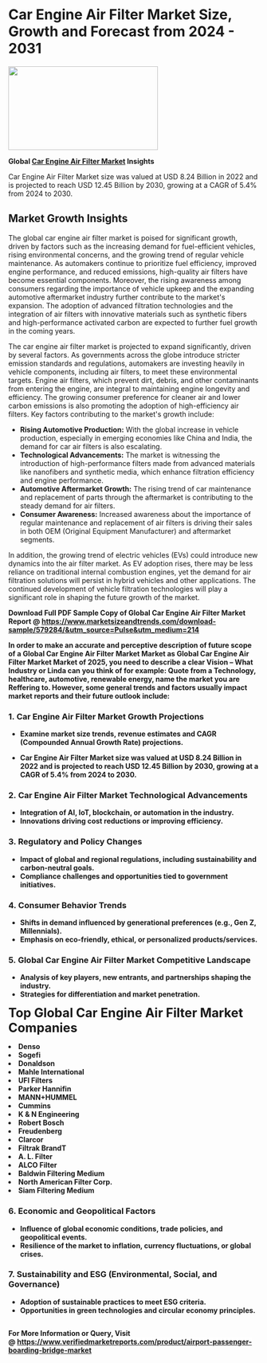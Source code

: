 <H1>Car Engine Air Filter Market Size, Growth and Forecast from 2024 - 2031</H1><img class="aligncenter size-medium wp-image-584254" src="https://thirdeyenews.in/wp-content/uploads/2024/09/Global-Market-Research-300x168.jpeg" alt="" width="300" height="168" /><p><strong>Global&nbsp;<a href="https://www.marketsizeandtrends.com/download-sample/579284/&amp;utm_source=Pulse&amp;utm_medium=214">Car Engine Air Filter Market</a> Insights</strong></p><p>Car Engine Air Filter Market size was valued at USD 8.24 Billion in 2022 and is projected to reach USD 12.45 Billion by 2030, growing at a CAGR of 5.4% from 2024 to 2030.</p><p><h2>Market Growth Insights</h2> <p>The global car engine air filter market is poised for significant growth, driven by factors such as the increasing demand for fuel-efficient vehicles, rising environmental concerns, and the growing trend of regular vehicle maintenance. As automakers continue to prioritize fuel efficiency, improved engine performance, and reduced emissions, high-quality air filters have become essential components. Moreover, the rising awareness among consumers regarding the importance of vehicle upkeep and the expanding automotive aftermarket industry further contribute to the market's expansion. The adoption of advanced filtration technologies and the integration of air filters with innovative materials such as synthetic fibers and high-performance activated carbon are expected to further fuel growth in the coming years.</p> <p><strong></strong></p> <p>The car engine air filter market is projected to expand significantly, driven by several factors. As governments across the globe introduce stricter emission standards and regulations, automakers are investing heavily in vehicle components, including air filters, to meet these environmental targets. Engine air filters, which prevent dirt, debris, and other contaminants from entering the engine, are integral to maintaining engine longevity and efficiency. The growing consumer preference for cleaner air and lower carbon emissions is also promoting the adoption of high-efficiency air filters. Key factors contributing to the market's growth include: <ul> <li><strong>Rising Automotive Production:</strong> With the global increase in vehicle production, especially in emerging economies like China and India, the demand for car air filters is also escalating.</li> <li><strong>Technological Advancements:</strong> The market is witnessing the introduction of high-performance filters made from advanced materials like nanofibers and synthetic media, which enhance filtration efficiency and engine performance.</li> <li><strong>Automotive Aftermarket Growth:</strong> The rising trend of car maintenance and replacement of parts through the aftermarket is contributing to the steady demand for air filters.</li> <li><strong>Consumer Awareness:</strong> Increased awareness about the importance of regular maintenance and replacement of air filters is driving their sales in both OEM (Original Equipment Manufacturer) and aftermarket segments.</li> </ul> <p>In addition, the growing trend of electric vehicles (EVs) could introduce new dynamics into the air filter market. As EV adoption rises, there may be less reliance on traditional internal combustion engines, yet the demand for air filtration solutions will persist in hybrid vehicles and other applications. The continued development of vehicle filtration technologies will play a significant role in shaping the future growth of the market.</p> <p><strong></p><p><span class=""><strong>Download Full PDF Sample Copy of Global Car Engine Air Filter Market Report</strong> @ <a href="https://www.marketsizeandtrends.com/download-sample/579284/&amp;utm_source=Pulse&amp;utm_medium=214" target="_blank">https://www.marketsizeandtrends.com/download-sample/579284/&amp;utm_source=Pulse&amp;utm_medium=214</a></span></p><p>In order to make an accurate and perceptive description of future scope of a Global&nbsp;Car Engine Air Filter Market Market as Global&nbsp;Car Engine Air Filter Market Market of 2025, you need to describe a clear Vision &ndash; What Industry or Linda can you think of for example: Quote from a Technology, healthcare, automotive, renewable energy, name the market you are Reffering to. However, some general trends and factors usually impact market reports and their future outlook include:</p><h3>1.&nbsp;<strong>Car Engine Air Filter Market Growth Projections</strong></h3><ul><li>Examine market size trends, revenue estimates and CAGR (Compounded Annual Growth Rate) projections.</li><li><p>Car Engine Air Filter Market size was valued at USD 8.24 Billion in 2022 and is projected to reach USD 12.45 Billion by 2030, growing at a CAGR of 5.4% from 2024 to 2030.</p></li></ul><h3>2.&nbsp;<strong>Car Engine Air Filter Market Technological Advancements</strong></h3><ul><li>Integration of AI, IoT, blockchain, or automation in the industry.</li><li>Innovations driving cost reductions or improving efficiency.</li></ul><h3>3.&nbsp;<strong>Regulatory and Policy Changes</strong></h3><ul><li>Impact of global and regional regulations, including sustainability and carbon-neutral goals.</li><li>Compliance challenges and opportunities tied to government initiatives.</li></ul><h3>4.&nbsp;<strong>Consumer Behavior Trends</strong></h3><ul><li>Shifts in demand influenced by generational preferences (e.g., Gen Z, Millennials).</li><li>Emphasis on eco-friendly, ethical, or personalized products/services.</li></ul><h3>5.&nbsp;<strong>Global Car Engine Air Filter Market Competitive Landscape</strong></h3><ul><li>Analysis of key players, new entrants, and partnerships shaping the industry.</li><li>Strategies for differentiation and market penetration.</li></ul><p data-pm-slice="1 1 []"><span style="color: inherit; font-family: inherit; font-size: 25px;">Top Global Car Engine Air Filter Market Companies</span></p><div class="" data-test-id=""><p><li>Denso</li><li> Sogefi</li><li> Donaldson</li><li> Mahle International</li><li> UFI Filters</li><li> Parker Hannifin</li><li> MANN+HUMMEL</li><li> Cummins</li><li> K & N Engineering</li><li> Robert Bosch</li><li> Freudenberg</li><li> Clarcor</li><li> Filtrak BrandT</li><li> A. L. Filter</li><li> ALCO Filter</li><li> Baldwin Filtering Medium</li><li> North American Filter Corp.</li><li> Siam Filtering Medium</li></p></div><h3>6.&nbsp;<strong>Economic and Geopolitical Factors</strong></h3><ul><li>Influence of global economic conditions, trade policies, and geopolitical events.</li><li>Resilience of the market to inflation, currency fluctuations, or global crises.</li></ul><h3>7.&nbsp;<strong>Sustainability and ESG (Environmental, Social, and Governance)</strong></h3><ul><li>Adoption of sustainable practices to meet ESG criteria.</li><li>Opportunities in green technologies and circular economy principles.</li></ul><h2><strong style="font-size: 14px;">For More Information or Query, Visit @&nbsp;</strong><a style="background-color: #ffffff; font-size: 14px;" href="https://www.marketsizeandtrends.com/report/car-engine-air-filter-market/" target="_blank">https://www.verifiedmarketreports.com/product/airport-passenger-boarding-bridge-market</a></h2>
